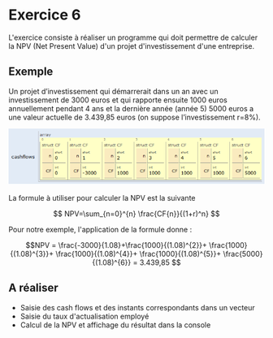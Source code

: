 # Exercice 6


L'exercice consiste à réaliser un programme qui doit permettre de calculer la NPV (Net Present Value) d'un projet d'investissement d'une entreprise.

## Exemple
Un projet d’investissement qui démarrerait dans un an avec un investissement de 3000 euros  et qui rapporte ensuite 1000 euros annuellement pendant 4 ans  et la dernière année (année 5) 5000 euros  a une valeur actuelle de 3.439,85 euros (on suppose l’investissement r=8%).

![Exemple](images/cash_flows.png)

La formule à utiliser pour calculer la NPV est la suivante
```math

NPV=\sum_{n=0}^{n} \frac{CF{n}}{(1+r)^n}

```

Pour notre exemple, l'application de la formule  donne :
```math
NPV = \frac{-3000}{1.08}+\frac{1000}{(1.08)^{2}}+ \frac{1000}{(1.08)^{3}}+ \frac{1000}{(1.08)^{4}}+ \frac{1000}{(1.08)^{5}}+ \frac{5000}{(1.08)^{6}} = 3.439,85

```

## A réaliser
- Saisie des cash flows et des instants correspondants dans un vecteur
- Saisie du taux d'actualisation employé
- Calcul de la NPV et affichage du résultat dans la console



